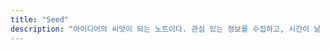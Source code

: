 ```yaml
---
title: "Seed"
description: "아이디어의 씨앗이 되는 노트이다. 관심 있는 정보를 수집하고, 시간이 날 때 다시 검토하며, 그 과정에서 노트를 작성한다."
---
```

